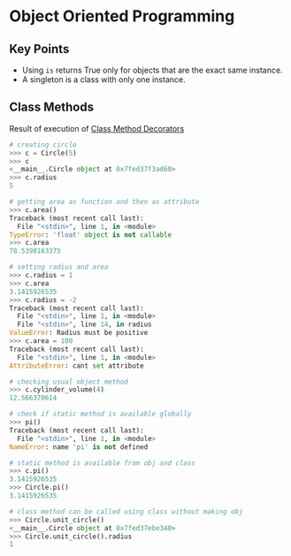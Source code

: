 # Object Oriented Programming

## Key Points

- Using `is` returns True only for objects that are the exact same instance.
- A singleton is a class with only one instance.

## Class Methods

Result of execution of [Class Method Decorators](class_method_decorators.py)

```python
# creating circle
>>> c = Circle(5)
>>> c
<__main__.Circle object at 0x7fed37f3ad60>
>>> c.radius
5

# getting area as function and then as attribute
>>> c.area()
Traceback (most recent call last):
  File "<stdin>", line 1, in <module>
TypeError: 'float' object is not callable
>>> c.area
78.5398163375

# setting radius and area
>>> c.radius = 1
>>> c.area
3.1415926535
>>> c.radius = -2
Traceback (most recent call last):
  File "<stdin>", line 1, in <module>
  File "<stdin>", line 14, in radius
ValueError: Radius must be positive
>>> c.area = 100
Traceback (most recent call last):
  File "<stdin>", line 1, in <module>
AttributeError: cant set attribute

# checking usual object method
>>> c.cylinder_volume(4)
12.566370614

# check if static method is available globally
>>> pi()
Traceback (most recent call last):
  File "<stdin>", line 1, in <module>
NameError: name 'pi' is not defined

# static method is available from obj and class
>>> c.pi()
3.1415926535
>>> Circle.pi()
3.1415926535

# class method can be called using class without making obj
>>> Circle.unit_circle()
<__main__.Circle object at 0x7fed37ebe340>
>>> Circle.unit_circle().radius
1

```
